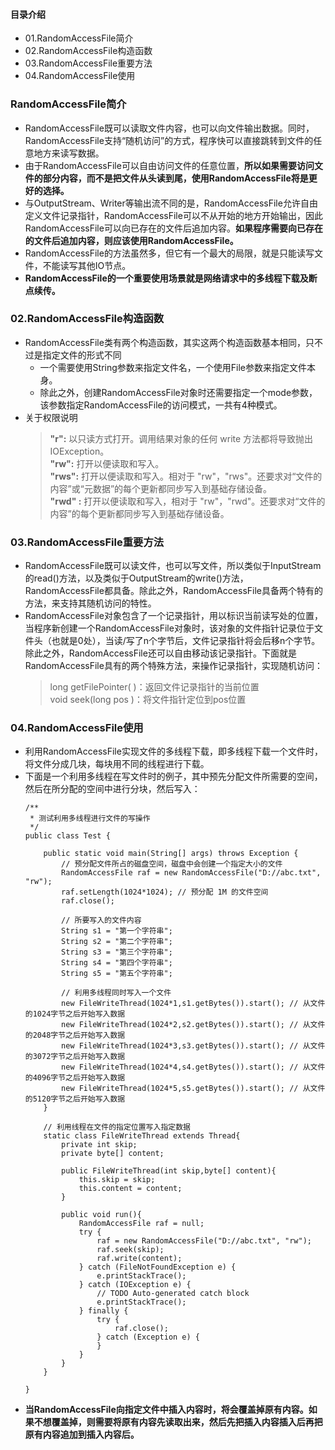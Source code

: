#### 目录介绍
- 01.RandomAccessFile简介
- 02.RandomAccessFile构造函数
- 03.RandomAccessFile重要方法
- 04.RandomAccessFile使用



### RandomAccessFile简介
- RandomAccessFile既可以读取文件内容，也可以向文件输出数据。同时，RandomAccessFile支持“随机访问”的方式，程序快可以直接跳转到文件的任意地方来读写数据。
- 由于RandomAccessFile可以自由访问文件的任意位置，**所以如果需要访问文件的部分内容，而不是把文件从头读到尾，使用RandomAccessFile将是更好的选择。**
- 与OutputStream、Writer等输出流不同的是，RandomAccessFile允许自由定义文件记录指针，RandomAccessFile可以不从开始的地方开始输出，因此RandomAccessFile可以向已存在的文件后追加内容。**如果程序需要向已存在的文件后追加内容，则应该使用RandomAccessFile。**
- RandomAccessFile的方法虽然多，但它有一个最大的局限，就是只能读写文件，不能读写其他IO节点。
- **RandomAccessFile的一个重要使用场景就是网络请求中的多线程下载及断点续传。**



### 02.RandomAccessFile构造函数
- RandomAccessFile类有两个构造函数，其实这两个构造函数基本相同，只不过是指定文件的形式不同
    - 一个需要使用String参数来指定文件名，一个使用File参数来指定文件本身。
    - 除此之外，创建RandomAccessFile对象时还需要指定一个mode参数，该参数指定RandomAccessFile的访问模式，一共有4种模式。
- 关于权限说明
    > **"r":**   以只读方式打开。调用结果对象的任何 write 方法都将导致抛出 IOException。  
    > **"rw":**    打开以便读取和写入。  
    > **"rws":**  打开以便读取和写入。相对于 "rw"，"rws"。还要求对“文件的内容”或“元数据”的每个更新都同步写入到基础存储设备。  
    > **"rwd" :**  打开以便读取和写入，相对于 "rw"，"rwd"。还要求对“文件的内容”的每个更新都同步写入到基础存储设备。



### 03.RandomAccessFile重要方法
- RandomAccessFile既可以读文件，也可以写文件，所以类似于InputStream的read\(\)方法，以及类似于OutputStream的write\(\)方法，RandomAccessFile都具备。除此之外，RandomAccessFile具备两个特有的方法，来支持其随机访问的特性。
- RandomAccessFile对象包含了一个记录指针，用以标识当前读写处的位置，当程序新创建一个RandomAccessFile对象时，该对象的文件指针记录位于文件头（也就是0处），当读/写了n个字节后，文件记录指针将会后移n个字节。除此之外，RandomAccessFile还可以自由移动该记录指针。下面就是RandomAccessFile具有的两个特殊方法，来操作记录指针，实现随机访问：
    > long getFilePointer\( \)：返回文件记录指针的当前位置  
    > void  seek\(long pos \)：将文件指针定位到pos位置



### 04.RandomAccessFile使用
- 利用RandomAccessFile实现文件的多线程下载，即多线程下载一个文件时，将文件分成几块，每块用不同的线程进行下载。
- 下面是一个利用多线程在写文件时的例子，其中预先分配文件所需要的空间，然后在所分配的空间中进行分块，然后写入：
    ```
    /** 
     * 测试利用多线程进行文件的写操作 
     */  
    public class Test {  
    
        public static void main(String[] args) throws Exception {  
            // 预分配文件所占的磁盘空间，磁盘中会创建一个指定大小的文件  
            RandomAccessFile raf = new RandomAccessFile("D://abc.txt", "rw");  
            raf.setLength(1024*1024); // 预分配 1M 的文件空间  
            raf.close();  
    
            // 所要写入的文件内容  
            String s1 = "第一个字符串";  
            String s2 = "第二个字符串";  
            String s3 = "第三个字符串";  
            String s4 = "第四个字符串";  
            String s5 = "第五个字符串";  
    
            // 利用多线程同时写入一个文件  
            new FileWriteThread(1024*1,s1.getBytes()).start(); // 从文件的1024字节之后开始写入数据  
            new FileWriteThread(1024*2,s2.getBytes()).start(); // 从文件的2048字节之后开始写入数据  
            new FileWriteThread(1024*3,s3.getBytes()).start(); // 从文件的3072字节之后开始写入数据  
            new FileWriteThread(1024*4,s4.getBytes()).start(); // 从文件的4096字节之后开始写入数据  
            new FileWriteThread(1024*5,s5.getBytes()).start(); // 从文件的5120字节之后开始写入数据  
        }  
    
        // 利用线程在文件的指定位置写入指定数据  
        static class FileWriteThread extends Thread{  
            private int skip;  
            private byte[] content;  
    
            public FileWriteThread(int skip,byte[] content){  
                this.skip = skip;  
                this.content = content;  
            }  
    
            public void run(){  
                RandomAccessFile raf = null;  
                try {  
                    raf = new RandomAccessFile("D://abc.txt", "rw");  
                    raf.seek(skip);  
                    raf.write(content);  
                } catch (FileNotFoundException e) {  
                    e.printStackTrace();  
                } catch (IOException e) {  
                    // TODO Auto-generated catch block  
                    e.printStackTrace();  
                } finally {  
                    try {  
                        raf.close();  
                    } catch (Exception e) {  
                    }  
                }  
            }  
        }  
    
    }
    ```
- **当RandomAccessFile向指定文件中插入内容时，将会覆盖掉原有内容。如果不想覆盖掉，则需要将原有内容先读取出来，然后先把插入内容插入后再把原有内容追加到插入内容后。**

